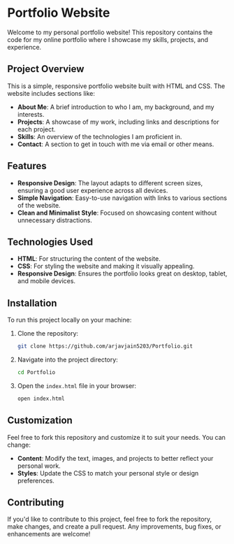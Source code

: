 # Portfolio Website

Welcome to my personal portfolio website! This repository contains the code for my online portfolio where I showcase my skills, projects, and experience.


## Project Overview

This is a simple, responsive portfolio website built with HTML and CSS. The website includes sections like:

- **About Me**: A brief introduction to who I am, my background, and my interests.
- **Projects**: A showcase of my work, including links and descriptions for each project.
- **Skills**: An overview of the technologies I am proficient in.
- **Contact**: A section to get in touch with me via email or other means.

## Features

- **Responsive Design**: The layout adapts to different screen sizes, ensuring a good user experience across all devices.
- **Simple Navigation**: Easy-to-use navigation with links to various sections of the website.
- **Clean and Minimalist Style**: Focused on showcasing content without unnecessary distractions.

## Technologies Used

- **HTML**: For structuring the content of the website.
- **CSS**: For styling the website and making it visually appealing.
- **Responsive Design**: Ensures the portfolio looks great on desktop, tablet, and mobile devices.

## Installation

To run this project locally on your machine:

1. Clone the repository:
   ```bash
   git clone https://github.com/arjavjain5203/Portfolio.git
   ```

2. Navigate into the project directory:
   ```bash
   cd Portfolio
   ```

3. Open the `index.html` file in your browser:
   ```bash
   open index.html
   ```

## Customization

Feel free to fork this repository and customize it to suit your needs. You can change:

- **Content**: Modify the text, images, and projects to better reflect your personal work.
- **Styles**: Update the CSS to match your personal style or design preferences.

## Contributing

If you'd like to contribute to this project, feel free to fork the repository, make changes, and create a pull request. Any improvements, bug fixes, or enhancements are welcome!

